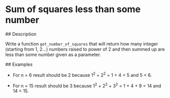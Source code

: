 # Sum of squares less than some number

## Description

Write a function `get_number_of_squares` that will return how many integer (starting from 1, 2...) numbers raised to power of 2 and then summed up are less than some number given as a parameter.

## Examples

* For n = 6 result should be 2 because 1<sup>2</sup> + 2<sup>2</sup> = 1 + 4 = 5 and 5 < 6.

* For n = 15 result should be 3 because 1<sup>2</sup> + 2<sup>2</sup> + 3<sup>2</sup> = 1 + 4 + 9 = 14 and 14 < 15.
